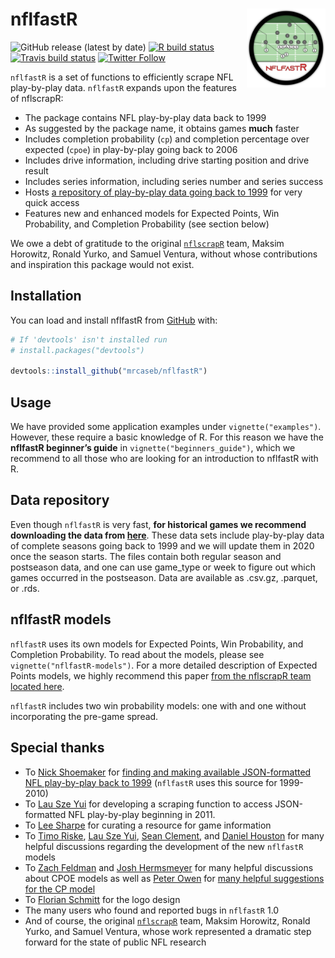 
<!-- README.md is generated from README.Rmd. Please edit that file -->

# **nflfastR** <img src="man/figures/logo.png" align="right" width="25%" />

<!-- badges: start -->

![GitHub release (latest by
date)](https://img.shields.io/github/v/release/mrcaseb/nflfastR?label=latest%20release)
[![R build
status](https://github.com/mrcaseb/nflfastR/workflows/R-CMD-check/badge.svg)](https://github.com/mrcaseb/nflfastR/actions)
[![Travis build
status](https://travis-ci.com/mrcaseb/nflfastR.svg?branch=master)](https://travis-ci.com/mrcaseb/nflfastR)
[![Twitter
Follow](https://img.shields.io/twitter/follow/nflfastR.svg?style=social)](https://twitter.com/nflfastR) 
<!-- badges: end -->

`nflfastR` is a set of functions to efficiently scrape NFL play-by-play
data. `nflfastR` expands upon the features of nflscrapR:

  - The package contains NFL play-by-play data back to 1999
  - As suggested by the package name, it obtains games **much** faster
  - Includes completion probability (`cp`) and completion percentage
    over expected (`cpoe`) in play-by-play going back to 2006
  - Includes drive information, including drive starting position and
    drive result
  - Includes series information, including series number and series
    success
  - Hosts [a repository of play-by-play data going back
    to 1999](https://github.com/guga31bb/nflfastR-data) for very quick
    access
  - Features new and enhanced models for Expected Points, Win
    Probability, and Completion Probability (see section below)

We owe a debt of gratitude to the original
[`nflscrapR`](https://github.com/maksimhorowitz/nflscrapR) team, Maksim
Horowitz, Ronald Yurko, and Samuel Ventura, without whose contributions
and inspiration this package would not exist.

## Installation

You can load and install nflfastR from
[GitHub](https://github.com/mrcaseb/nflfastR/) with:

``` r
# If 'devtools' isn't installed run
# install.packages("devtools")

devtools::install_github("mrcaseb/nflfastR")
```

## Usage

We have provided some application examples under `vignette("examples")`.
However, these require a basic knowledge of R. For this reason we have
the **nflfastR beginner’s guide** in `vignette("beginners_guide")`,
which we recommend to all those who are looking for an introduction to
nflfastR with R.

## Data repository

Even though `nflfastR` is very fast, **for historical games we recommend
downloading the data from
[here](https://github.com/guga31bb/nflfastR-data)**. These data sets
include play-by-play data of complete seasons going back to 1999 and we
will update them in 2020 once the season starts. The files contain both
regular season and postseason data, and one can use game\_type or week
to figure out which games occurred in the postseason. Data are available
as .csv.gz, .parquet, or .rds.

## nflfastR models

`nflfastR` uses its own models for Expected Points, Win Probability, and
Completion Probability. To read about the models, please see
`vignette("nflfastR-models")`. For a more detailed description of
Expected Points models, we highly recommend this paper [from the
nflscrapR team located here](https://arxiv.org/pdf/1802.00998.pdf).

`nflfastR` includes two win probability models: one with and one without
incorporating the pre-game spread.

## Special thanks

  - To [Nick Shoemaker](https://twitter.com/WeightRoomShoe) for [finding
    and making available JSON-formatted NFL play-by-play back
    to 1999](https://github.com/CroppedClamp/nfl_pbps) (`nflfastR` uses
    this source for 1999-2010)
  - To [Lau Sze Yui](https://twitter.com/903124S) for developing a
    scraping function to access JSON-formatted NFL play-by-play
    beginning in 2011.
  - To [Lee Sharpe](https://twitter.com/LeeSharpeNFL) for curating a
    resource for game information
  - To [Timo Riske](https://twitter.com/PFF_Moo), [Lau Sze
    Yui](https://twitter.com/903124S), [Sean
    Clement](https://twitter.com/SeanfromSeabeck), and [Daniel
    Houston](https://twitter.com/CowboysStats) for many helpful
    discussions regarding the development of the new `nflfastR` models
  - To [Zach Feldman](https://twitter.com/ZachFeldman3) and [Josh
    Hermsmeyer](https://twitter.com/friscojosh) for many helpful
    discussions about CPOE models as well as [Peter
    Owen](https://twitter.com/JSmoovesBrekkie) for [many helpful
    suggestions for the CP
    model](https://twitter.com/JSmoovesBrekkie/status/1268885950626623490)
  - To [Florian Schmitt](https://twitter.com/Flosch1006) for the logo
    design
  - The many users who found and reported bugs in `nflfastR` 1.0
  - And of course, the original
    [`nflscrapR`](https://github.com/maksimhorowitz/nflscrapR) team,
    Maksim Horowitz, Ronald Yurko, and Samuel Ventura, whose work
    represented a dramatic step forward for the state of public NFL
    research
